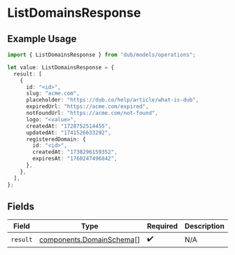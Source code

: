 # ListDomainsResponse

## Example Usage

```typescript
import { ListDomainsResponse } from "dub/models/operations";

let value: ListDomainsResponse = {
  result: [
    {
      id: "<id>",
      slug: "acme.com",
      placeholder: "https://dub.co/help/article/what-is-dub",
      expiredUrl: "https://acme.com/expired",
      notFoundUrl: "https://acme.com/not-found",
      logo: "<value>",
      createdAt: "1728752514455",
      updatedAt: "1741526633292",
      registeredDomain: {
        id: "<id>",
        createdAt: "1738296159352",
        expiresAt: "1760247496842",
      },
    },
  ],
};
```

## Fields

| Field                                                                | Type                                                                 | Required                                                             | Description                                                          |
| -------------------------------------------------------------------- | -------------------------------------------------------------------- | -------------------------------------------------------------------- | -------------------------------------------------------------------- |
| `result`                                                             | [components.DomainSchema](../../models/components/domainschema.md)[] | :heavy_check_mark:                                                   | N/A                                                                  |